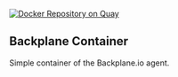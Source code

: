 [![Docker Repository on Quay](https://quay.io/repository/philips/backplane/status?token=07f34193-a8a3-4486-b445-cce4a9a2a2b6 "Docker Repository on Quay")](https://quay.io/repository/philips/backplane)<Paste>

## Backplane Container

Simple container of the Backplane.io agent.
